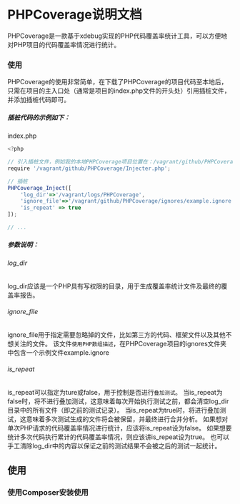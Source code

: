 ﻿# PHPCoverage说明文档
PHPCoverage是一款基于xdebug实现的PHP代码覆盖率统计工具，可以方便地对PHP项目的代码覆盖率情况进行统计。


### 使用
PHPCoverage的使用非常简单，在下载了PHPCoverage的项目代码至本地后，只需在项目的主入口处（通常是项目的index.php文件的开头处）引用插桩文件，并添加插桩代码即可。

##### 插桩代码的示例如下：
index.php

```javascript
<?php

// 引入插桩文件，例如我的本地PHPCoverage项目位置在：/vagrant/github/PHPCoverage
require '/vagrant/github/PHPCoverage/Injecter.php';

// 插桩
PHPCoverage_Inject([
    'log_dir'=>'/vagrant/logs/PHPCoverage',
    'ignore_file'=>'/vagrant/github/PHPCoverage/ignores/example.ignore',
    'is_repeat' => true 
]);

// ...
```

##### 参数说明：
###### log_dir
log_dir应该是一个PHP具有写权限的目录，用于生成覆盖率统计文件及最终的覆盖率报告。

###### ignore_file
ignore_file用于指定需要忽略掉的文件，比如第三方的代码、框架文件以及其他不想关注的文件。
该文件`使用PHP数组描述`，在PHPCoverage项目的ignores文件夹中包含一个示例文件example.ignore

###### is_repeat
is_repeat可以指定为ture或false，用于控制是否进行`叠加测试`。
当is_repeat为false时，将不进行叠加测试，这意味着每次开始执行测试之前，都会清空log_dir目录中的所有文件（即之前的测试记录）。
当is_repeat为true时，将进行叠加测试，这意味着多次测试生成的文件将会被保留，并最终进行合并分析。
如果想对单次PHP请求的代码覆盖率情况进行统计，应该将is_repeat设为false。
如果想要统计多次代码执行累计的代码覆盖率情况，则应该讲is_repeat设为true。
也可以手工清除log_dir中的内容以保证之前的测试结果不会被之后的测试一起统计。


## 使用
### 使用Composer安装使用

